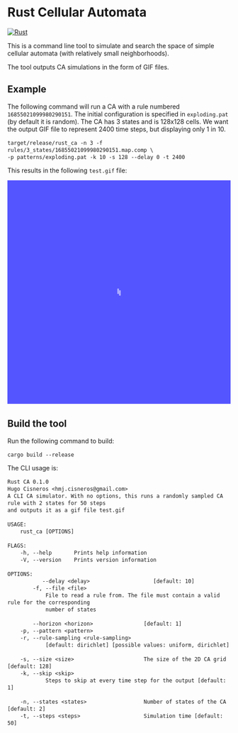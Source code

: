 # Rust Cellular Automata
[![Rust](https://github.com/hugcis/rust_ca/actions/workflows/rust.yml/badge.svg)](https://github.com/hugcis/rust_ca/actions/workflows/rust.yml)

This is a command line tool to simulate and search the space of simple cellular
automata (with relatively small neighborhoods).

The tool outputs CA simulations in the form of GIF files.

## Example

The following command will run a CA with a rule numbered `16855021099980290151`.
The initial configuration is specified  in `exploding.pat` (by default it is
random). The CA has 3 states and is 128x128 cells. We want the output GIF file to
represent 2400 time steps, but displaying only 1 in 10.
```
target/release/rust_ca -n 3 -f rules/3_states/16855021099980290151.map.comp \
-p patterns/exploding.pat -k 10 -s 128 --delay 0 -t 2400 
```
This results in the following `test.gif` file: 

![Example CA GIF](assets/test.gif)

## Build the tool 

Run the following command to build:
```
cargo build --release
```

The CLI usage is: 
```
Rust CA 0.1.0
Hugo Cisneros <hmj.cisneros@gmail.com>
A CLI CA simulator. With no options, this runs a randomly sampled CA rule with 2 states for 50 steps
and outputs it as a gif file test.gif

USAGE:
    rust_ca [OPTIONS]

FLAGS:
    -h, --help       Prints help information
    -V, --version    Prints version information

OPTIONS:
           --delay <delay>                    [default: 10]
        -f, --file <file>
            File to read a rule from. The file must contain a valid rule for the corresponding
            number of states

        --horizon <horizon>                [default: 1]
    -p, --pattern <pattern>
    -r, --rule-sampling <rule-sampling>
            [default: dirichlet] [possible values: uniform, dirichlet]

    -s, --size <size>                      The size of the 2D CA grid [default: 128]
    -k, --skip <skip>
            Steps to skip at every time step for the output [default: 1]

    -n, --states <states>                  Number of states of the CA [default: 2]
    -t, --steps <steps>                    Simulation time [default: 50]
```
